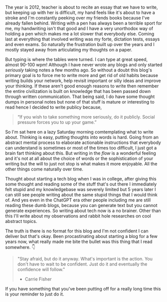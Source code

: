 
The year is 2012, teacher is about to recite an essay that we have to write, but keeping up with her is difficult, my hand feels like it's about to have a stroke and I'm constantly peeking over my friends books because I've already fallen behind. Writing with a pen has always been a terrible sport for me, my handwriting isn't that good and I have a very unorthodox way of holding a pen which makes me a lot slower that everybody else. Coming last at everything that involved writing was my forte, dictation tests, essays and even exams. So naturally the frustration built up over the years and I mostly stayed away from articulating my thoughts on a paper.

But typing is where the tables were turned. I can type at great speed, almost 90-100 wpm! Although I have never wrote any blogs and only started *seriously* taking notes a few months ago. So without a doubt this blog's primary goal is to force me to write more and get rid of old habits because writing builds your network, help revisit important or silly ideas and improve your thinking. If these aren't good enough reasons to write then remember the entire civilization is built on knowledge that has been passed down through written communication. That being said, I do have some thought dumps in personal notes but none of that stuff is mature or interesting to read hence I decided to write publicy because,

> “If you wish to take something more seriously, do it publicly. Social pressure forces you to up your game.”

So I'm sat here on a lazy Saturday morning comtemplating what to write about. Thinking is easy, putting thoughts into words is hard. Going from an abstract mental process to elaborate actionable instructions that everybody can understand is sometimes or most of the times too difficult, I just got a brain fart thinking about this. But writing in the *flow* is a wonderful feeling and it's not at all about the choice of words or the sophistication of your writing but the will to just not stop is what makes it more enjoyable. All the other things come naturally over time.

Thought about starting a tech blog when I was in college, after giving this some thought and reading some of the stuff that's out there I immediately felt stupid and my knowledgebase was severely limited but 5 years later I can still see people writing about the same stupid things that I would think of. And yes even in the ChatGPT era other people including me are still reading these dumb blogs, because you can generate text but you cannot generate experiences. So writing about tech now is a no brainer. Other than this I'll write about my observations and rabbit hole researches on cool abstract topics.

The truth is there is no format for this blog and I'm not confident I can deliver but that's okay. Been procastinating about starting a blog for a few years now, what really made me bite the bullet was this thing that I read somewhere. 👇

> "Stay afraid, but do it anyway. What's important is the action. You don't have to wait to be confident. Just do it and eventually the confidence will follow."
> - Carrie Fisher

If you have something that you've been putting off for a really long time this is your reminder to just do it.

